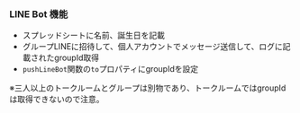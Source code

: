 ### LINE Bot 機能
* スプレッドシートに名前、誕生日を記載
* グループLINEに招待して、個人アカウントでメッセージ送信して、ログに記載されたgroupId取得
* `pushLineBot`関数の`to`プロパティにgroupIdを設定

※三人以上のトークルームとグループは別物であり、トークルームではgroupIdは取得できないので注意。